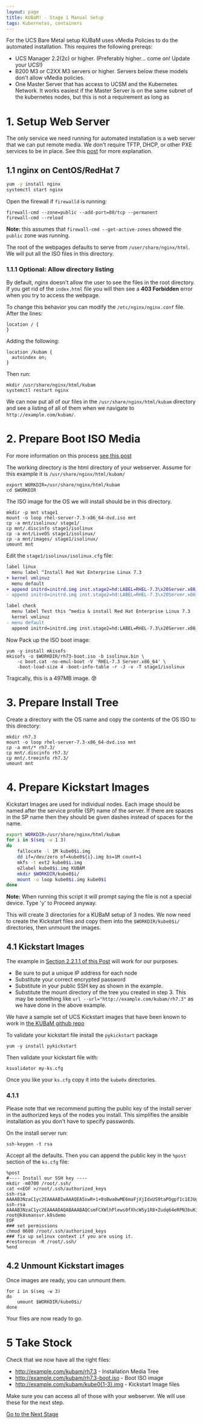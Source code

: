 ```yaml
---
layout: page
title: KUBaM! - Stage 1 Manual Setup
tags: Kubernetes, containers
---
```


For the UCS Bare Metal setup KUBaM uses vMedia Policies to do the automated installation.  This requires the following prereqs: 

* UCS Manager 2.2(2c) or higher.  (Preferably higher... come on!  Update your UCS!)
* B200 M3 or C2XX M3 servers or higher.  Servers below these models don't allow vMedia policies. 
* One Master Server that has access to UCSM and the Kubernetes Network.  It works easiest if the Master Server is on the same subnet of the kubernetes nodes, but this is not a requirement as long as 

# 1. Setup Web Server

The only service we need running for automated installation is a web server that we can put remote media.  We don't require TFTP, DHCP, or other PXE services to be in place.  See this [post](https://communities.cisco.com/people/vbeninco/blog/2017/04/25/pxe-less-automated-installation-of-centosredhat-on-ucs) for more explanation.

## 1.1 nginx on CentOS/RedHat 7

```bash
yum -y install nginx
systemctl start nginx
```

Open the firewall if ```firewalld``` is running:

```
firewall-cmd --zone=public --add-port=80/tcp --permanent
firewall-cmd --reload
```
__Note:__ this assumes that ```firewall-cmd --get-active-zones``` showed the ```public``` zone was running. 

The root of the webpages defaults to serve from ```/user/share/nginx/html```.  We will put all the ISO files in this directory. 

### 1.1.1 Optional: Allow directory listing

By default, nginx doesn't allow the user to see the files in the root directory.  If you get rid of the ```index.html``` file you will then see a __403 Forbidden__ error when you try to access the webpage. 

To change this behavior you can modify the ```/etc/nginx/nginx.conf``` file.  After the lines: 

```
location / {
}
```

Adding the following: 

```
location /kubam {
  autoindex on;
}
```

Then run: 

```
mkdir /usr/share/nginx/html/kubam
systemctl restart nginx
```

We can now put all of our files in the ```/usr/share/nginx/html/kubam``` directory and see a listing of all of them when we navigate to ```http://example.com/kubam/```. 


# 2. Prepare Boot ISO Media

For more information on this process [see this post](http://localhost:4000/os/2017/04/20/centos-redhat-baremetal) 

The working directory is the html directory of your webserver.  Assume for this example it is ```/usr/share/nginx/html/kubam/```

```
export WORKDIR=/usr/share/nginx/html/kubam
cd $WORKDIR
```
The ISO image for the OS we will install should be in this directory. 

```
mkdir -p mnt stage1
mount -o loop rhel-server-7.3-x86_64-dvd.iso mnt
cp -a mnt/isolinux/ stage1/
cp mnt/.discinfo stage1/isolinux
cp -a mnt/LiveOS stage1/isolinux/
cp -a mnt/images/ stage1/isolinux/
umount mnt
```

Edit the ```stage1/isolinux/isolinux.cfg``` file: 

```diff
label linux
  menu label ^Install Red Hat Enterprise Linux 7.3
+ kernel vmlinuz
  menu default
+ append initrd=initrd.img inst.stage2=hd:LABEL=RHEL-7.3\x20Server.x86_64 inst.ks=hd:LABEL=KUBAM:ks.cfg quiet
- append initrd=initrd.img inst.stage2=hd:LABEL=RHEL-7.3\x20Server.x86_64 quiet

label check
  menu label Test this ^media & install Red Hat Enterprise Linux 7.3
  kernel vmlinuz
- menu default
  append initrd=initrd.img inst.stage2=hd:LABEL=RHEL-7.3\x20Server.x86_64 rd.live.check quiet
```
Now Pack up the ISO boot image: 

```
yum -y install mkisofs
mkisofs -o $WORKDIR/rh73-boot.iso -b isolinux.bin \
	-c boot.cat -no-emul-boot -V 'RHEL-7.3 Server.x86_64' \
	-boot-load-size 4 -boot-info-table -r -J -v -T stage1/isolinux
```
Tragically, this is a 497MB image.  😰



# 3. Prepare Install Tree

Create a directory with the OS name and copy the contents of the OS ISO to this directory: 

```
mkdir rh7.3
mount -o loop rhel-server-7.3-x86_64-dvd.iso mnt
cp -a mnt/* rh7.3/
cp mnt/.discinfo rh7.3/
cp mnt/.treeinfo rh7.3/
umount mnt
```

# 4. Prepare Kickstart Images
Kickstart Images are used for individual nodes.  Each image should be named after the service profile (SP) name of the server.  If there are spaces in the SP name then they should be given dashes instead of spaces for the name. 

```bash
export WORKDIR=/usr/share/nginx/html/kubam
for i in $(seq -w 1 3) 
do 
	fallocate -l 1M kube0$i.img
	dd if=/dev/zero of=kube0${i}.img bs=1M count=1
	mkfs -t ext2 kube0$i.img
	e2label kube0$i.img KUBAM
	mkdir $WORKDIR/kube0$i/
	mount -o loop kube0$i.img kube0$i
done
```
<div class="alert alert-warning">
<b>Note:</b> When running this script it will prompt saying the file is not a special device.  Type 'y' to Proceed anyway. 
</div>

This will create 3 directories for a KUBaM setup of 3 nodes.  We now need to create the Kickstart files and copy them into the ```$WORKDIR/kube0$i/``` directories, then unmount the images. 

## 4.1 Kickstart Images

The example in [Section 2.2.1.1 of this Post](http://localhost:4000/os/2017/04/20/centos-redhat-baremetal) will work for our purposes.   

* Be sure to put a unique IP address for each node
* Substitute your correct encrypted password
* Substitute in your public SSH key as shown in the example. 
* Substitute the mount directory of the tree you created in step 3. This may be something like ```url --url="http://example.com/kubam/rh7.3"``` as we have done in the above example. 

We have a sample set of UCS Kickstart images that have been known to work in [the KUBaM github repo](https://github.com/CiscoUcs/KUBaM/tree/master/stage1/kickstart-samples)

To validate your kickstart file install the ```pykickstart``` package

```
yum -y install pykickstart
```

Then validate your kickstart file with: 

```
ksvalidator my-ks.cfg
```

Once you like your ```ks.cfg``` copy it into the ```kube0x``` directories. 

### 4.1.1

Please note that we recommend putting the public key of the install server in the authorized keys of the nodes you install.  This simplifies the ansible installation as you don't have to specify passwords. 

On the install server run: 

```
ssh-keygen -t rsa
```
Accept all the defaults.  Then you can append the public key in the ```%post``` section of the ```ks.cfg``` file: 

```
%post
#---- Install our SSH key ----
mkdir -m0700 /root/.ssh/
cat <<EOF >/root/.ssh/authorized_keys
ssh-rsa AAAAB3NzaC1yc2EAAAABIwAAAQEA5xwR+1+0sBwa0wME6maFjXjIdxUS9taPOgpf1c1EJUgZENDUUOdOabDbEZ6w/xLvx7vHtYDMMTzbyKif9O5hfgQ4RXNjMIMhu+PgShfCsUCFyhMF+cKZNeg2fUZn83r9oWWcFfL31Qh8PMe3yHV30fmBUwpqdCiUCrLznefVwsIlBcnr0DaScU2TdfY73sFR69K6bBJ80GYryaQi2v2s7cjZl2sDMuv5tDNmiOZCxtDJpRS4oaILnRh0gPQaYem0Hl2AGsETsYzqbXsvKkKd96hUtKmoDQ/voHaqFvB6/don12BFQDkTtCGqOCkga7JIGWhAdZbD3+owvOPaPAvK7Q==
ssh-rsa AAAAB3NzaC1yc2EAAAADAQABAAABAQCsmFCXWlhPlews0fXhcW5y1R8+Zudq64eRPN3buKiZ6uTJlpPmJTuo/dnA34Zgb+CXhz4LxEWdS8BYLVcupwIU9GrtLfipIc249WYRPDm8g0PL2S/PEv65ZGTfOzm8ncQBgOYi+1sBoP8ssRDIZzGSUmDfMPhFF2KbAQAq/a1M0hdxwQ4rFJgmPGpIPw8SsOIro10ewp1o+qRGCobdWkMIbexT5XF3Kab9Zg6yWv0XsyNBJ+VwIoD9T7NYYbXU6dXrl82YLKaPkQFGKd7TG6Pdk/5yO71+MPpU8kpQtRSLhGUMLrF3BszYVbK0l+cXLTbrsldtOi+g348WSXFo8SCV root@k8smansvr.k8sdemo
EOF
### set permissions
chmod 0600 /root/.ssh/authorized_keys
### fix up selinux context if you are using it.
#restorecon -R /root/.ssh/
%end
```

## 4.2 Unmount Kickstart images
Once images are ready, you can unmount them. 
```
for i in $(seq -w 3)
do
	umount $WORKDIR/kube0$i/
done
```
Your files are now ready to go. 

# 5 Take Stock
Check that we now have all the right files:

* http://example.com/kubam/rh7.3 - Installation Media Tree
* http://example.com/kubam/rh7.3-boot.iso - Boot ISO image
* http://example.com/kubam/kube0{1-3}.img - Kickstart Image files

Make sure you can access all of those with your webserver. We will use these for the next step.  

[Go to the Next Stage](/kubam/)

